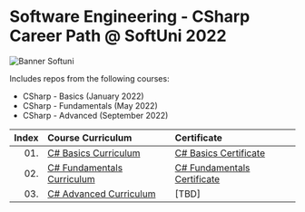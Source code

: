 # Software Engineering - CSharp Career Path @ SoftUni 2022  

<p align="centre">
  <img src="https://cdn.discordapp.com/attachments/979101848361377914/1022244283606110228/Softuni_logo_trasparent.png" alt="Banner Softuni"/>
</p>

Includes repos from the following courses:  
* CSharp - Basics (January 2022)
* CSharp - Fundamentals (May 2022)
* CSharp - Advanced (September 2022)

|Index | Course Curriculum | Certificate
|---: | :--- | :---
|01. | [C# Basics Curriculum](https://softuni.bg/courses/programming-basics) | [C# Basics Certificate](https://softuni.bg/certificates/details/124163/4f111e75)
|02. | [C# Fundamentals Curriculum](https://softuni.bg/courses/programming-fundamentals-csharp-java-js-python) | [C# Fundamentals Certificate](https://softuni.bg/certificates/details/139285/2a887f18)
|03. | [C# Advanced Curriculum](https://softuni.bg/modules/58/csharp-advanced/1357) | [TBD]
